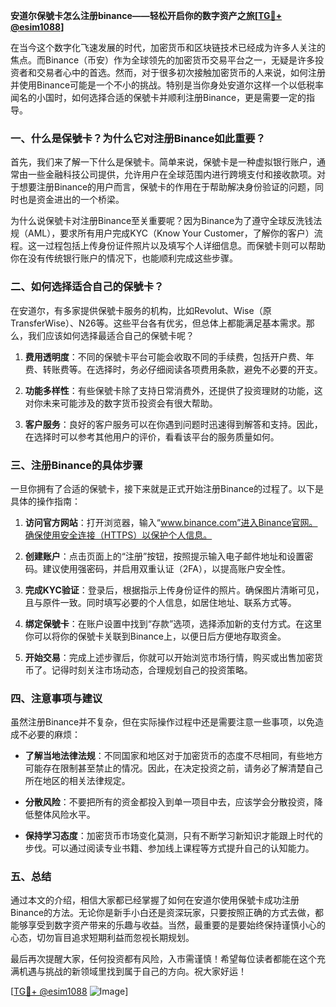 **安道尔保號卡怎么注册binance——轻松开启你的数字资产之旅[[TG💪+ @esim1088](https://t.me/s/esim1088)]**

在当今这个数字化飞速发展的时代，加密货币和区块链技术已经成为许多人关注的焦点。而Binance（币安）作为全球领先的加密货币交易平台之一，无疑是许多投资者和交易者心中的首选。然而，对于很多初次接触加密货币的人来说，如何注册并使用Binance可能是一个不小的挑战。特别是当你身处安道尔这样一个以低税率闻名的小国时，如何选择合适的保號卡并顺利注册Binance，更是需要一定的指导。

### 一、什么是保號卡？为什么它对注册Binance如此重要？

首先，我们来了解一下什么是保號卡。简单来说，保號卡是一种虚拟银行账户，通常由一些金融科技公司提供，允许用户在全球范围内进行跨境支付和接收款项。对于想要注册Binance的用户而言，保號卡的作用在于帮助解决身份验证的问题，同时也是资金进出的一个桥梁。

为什么说保號卡对注册Binance至关重要呢？因为Binance为了遵守全球反洗钱法规（AML），要求所有用户完成KYC（Know Your Customer，了解你的客户）流程。这一过程包括上传身份证件照片以及填写个人详细信息。而保號卡则可以帮助你在没有传统银行账户的情况下，也能顺利完成这些步骤。

### 二、如何选择适合自己的保號卡？

在安道尔，有多家提供保號卡服务的机构，比如Revolut、Wise（原TransferWise）、N26等。这些平台各有优劣，但总体上都能满足基本需求。那么，我们应该如何选择最适合自己的保號卡呢？

1. **费用透明度**：不同的保號卡平台可能会收取不同的手续费，包括开户费、年费、转账费等。在选择时，务必仔细阅读各项费用条款，避免不必要的开支。
   
2. **功能多样性**：有些保號卡除了支持日常消费外，还提供了投资理财的功能，这对你未来可能涉及的数字货币投资会有很大帮助。

3. **客户服务**：良好的客户服务可以在你遇到问题时迅速得到解答和支持。因此，在选择时可以参考其他用户的评价，看看该平台的服务质量如何。

### 三、注册Binance的具体步骤

一旦你拥有了合适的保號卡，接下来就是正式开始注册Binance的过程了。以下是具体的操作指南：

1. **访问官方网站**：打开浏览器，输入“www.binance.com”进入Binance官网。确保使用安全连接（HTTPS）以保护个人信息。

2. **创建账户**：点击页面上的“注册”按钮，按照提示输入电子邮件地址和设置密码。建议使用强密码，并启用双重认证（2FA），以提高账户安全性。

3. **完成KYC验证**：登录后，根据指示上传身份证件的照片。确保图片清晰可见，且与原件一致。同时填写必要的个人信息，如居住地址、联系方式等。

4. **绑定保號卡**：在账户设置中找到“存款”选项，选择添加新的支付方式。在这里你可以将你的保號卡关联到Binance上，以便日后方便地存取资金。

5. **开始交易**：完成上述步骤后，你就可以开始浏览市场行情，购买或出售加密货币了。记得时刻关注市场动态，合理规划自己的投资策略。

### 四、注意事项与建议

虽然注册Binance并不复杂，但在实际操作过程中还是需要注意一些事项，以免造成不必要的麻烦：

- **了解当地法律法规**：不同国家和地区对于加密货币的态度不尽相同，有些地方可能存在限制甚至禁止的情况。因此，在决定投资之前，请务必了解清楚自己所在地区的相关法律规定。
  
- **分散风险**：不要把所有的资金都投入到单一项目中去，应该学会分散投资，降低整体风险水平。

- **保持学习态度**：加密货币市场变化莫测，只有不断学习新知识才能跟上时代的步伐。可以通过阅读专业书籍、参加线上课程等方式提升自己的认知能力。

### 五、总结

通过本文的介绍，相信大家都已经掌握了如何在安道尔使用保號卡成功注册Binance的方法。无论你是新手小白还是资深玩家，只要按照正确的方式去做，都能够享受到数字资产带来的乐趣与收益。当然，最重要的是要始终保持谨慎小心的心态，切勿盲目追求短期利益而忽视长期规划。

最后再次提醒大家，任何投资都有风险，入市需谨慎！希望每位读者都能在这个充满机遇与挑战的新领域里找到属于自己的方向。祝大家好运！

[[TG💪+ @esim1088](https://t.me/s/esim1088) ![Image](https://i.postimg.cc/4NQfJmqS/Snipaste-2025-05-13-00-14-12.png)]